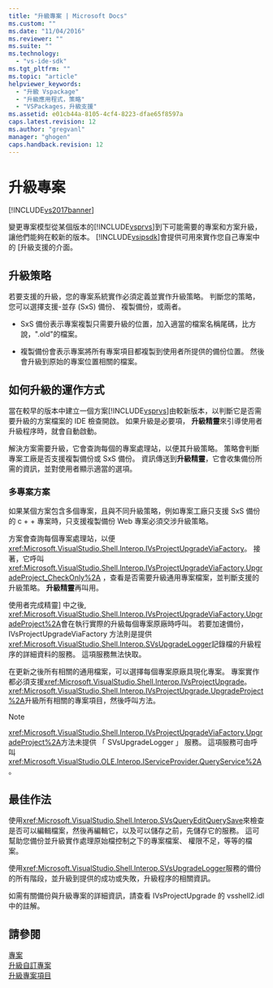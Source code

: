 ```yaml
---
title: "升級專案 | Microsoft Docs"
ms.custom: ""
ms.date: "11/04/2016"
ms.reviewer: ""
ms.suite: ""
ms.technology: 
  - "vs-ide-sdk"
ms.tgt_pltfrm: ""
ms.topic: "article"
helpviewer_keywords: 
  - "升級 Vspackage"
  - "升級應用程式，策略"
  - "VSPackages，升級支援"
ms.assetid: e01cb44a-8105-4cf4-8223-dfae65f8597a
caps.latest.revision: 12
ms.author: "gregvanl"
manager: "ghogen"
caps.handback.revision: 12
---
```

# 升級專案
[!INCLUDE[vs2017banner](../../code-quality/includes/vs2017banner.md)]

變更專案模型從某個版本的[!INCLUDE[vsprvs](../../code-quality/includes/vsprvs_md.md)]到下可能需要的專案和方案升級，讓他們能夠在較新的版本。  [!INCLUDE[vsipsdk](../../extensibility/includes/vsipsdk_md.md)]會提供可用來實作您自己專案中的 \[升級支援的介面。  
  
## 升級策略  
 若要支援的升級，您的專案系統實作必須定義並實作升級策略。  判斷您的策略，您可以選擇支援\-並存 \(SxS\) 備份、 複製備份，或兩者。  
  
-   SxS 備份表示專案複製只需要升級的位置，加入適當的檔案名稱尾碼，比方說，".old"的檔案。  
  
-   複製備份會表示專案將所有專案項目都複製到使用者所提供的備份位置。  然後會升級到原始的專案位置相關的檔案。  
  
## 如何升級的運作方式  
 當在較早的版本中建立一個方案[!INCLUDE[vsprvs](../../code-quality/includes/vsprvs_md.md)]由較新版本，以判斷它是否需要升級的方案檔案的 IDE 檢查開啟。  如果升級是必要項， **升級精靈**來引導使用者升級程序時，就會自動啟動。  
  
 解決方案需要升級，它會查詢每個的專案處理站，以便其升級策略。  策略會判斷專案工廠是否支援複製備份或 SxS 備份。  資訊傳送到**升級精靈**，它會收集備份所需的資訊，並對使用者顯示適當的選項。  
  
### 多專案方案  
 如果某個方案包含多個專案，且與不同升級策略，例如專案工廠只支援 SxS 備份的 c \+ \+ 專案時，只支援複製備份 Web 專案必須交涉升級策略。  
  
 方案會查詢每個專案處理站，以便<xref:Microsoft.VisualStudio.Shell.Interop.IVsProjectUpgradeViaFactory>。  接著，它呼叫<xref:Microsoft.VisualStudio.Shell.Interop.IVsProjectUpgradeViaFactory.UpgradeProject_CheckOnly%2A> ，查看是否需要升級通用專案檔案，並判斷支援的升級策略。  **升級精靈**再叫用。  
  
 使用者完成精靈\] 中之後, <xref:Microsoft.VisualStudio.Shell.Interop.IVsProjectUpgradeViaFactory.UpgradeProject%2A>會在執行實際的升級每個專案原廠時呼叫。  若要加速備份，IVsProjectUpgradeViaFactory 方法則是提供<xref:Microsoft.VisualStudio.Shell.Interop.SVsUpgradeLogger>記錄檔的升級程序的詳細資料的服務。  這項服務無法快取。  
  
 在更新之後所有相關的通用檔案，可以選擇每個專案原廠具現化專案。  專案實作都必須支援<xref:Microsoft.VisualStudio.Shell.Interop.IVsProjectUpgrade>。  <xref:Microsoft.VisualStudio.Shell.Interop.IVsProjectUpgrade.UpgradeProject%2A>升級所有相關的專案項目，然後呼叫方法。  
  
> [!NOTE]
>  <xref:Microsoft.VisualStudio.Shell.Interop.IVsProjectUpgradeViaFactory.UpgradeProject%2A>方法未提供 「 SVsUpgradeLogger 」 服務。  這項服務可由呼叫<xref:Microsoft.VisualStudio.OLE.Interop.IServiceProvider.QueryService%2A>。  
  
## 最佳作法  
 使用<xref:Microsoft.VisualStudio.Shell.Interop.SVsQueryEditQuerySave>來檢查是否可以編輯檔案，然後再編輯它，以及可以儲存之前，先儲存它的服務。  這可幫助您備份並升級實作處理原始檔控制之下的專案檔案、 權限不足，等等的檔案。  
  
 使用<xref:Microsoft.VisualStudio.Shell.Interop.SVsUpgradeLogger>服務的備份的所有階段，並升級到提供的成功或失敗，升級程序的相關資訊。  
  
 如需有關備份與升級專案的詳細資訊，請查看 IVsProjectUpgrade 的 vsshell2.idl 中的註解。  
  
## 請參閱  
 [專案](../../extensibility/internals/projects.md)   
 [升級自訂專案](../../misc/upgrading-custom-projects.md)   
 [升級專案項目](../../misc/upgrading-project-items.md)